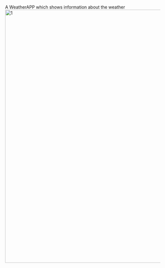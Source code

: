 A WeatherAPP which shows information about the weather 
<img width="822" alt="1" src="https://github.com/ssingh2003/PRODIGY_WD_05/assets/50519977/458e968e-79e1-4abd-a185-b15130b8adf0">
